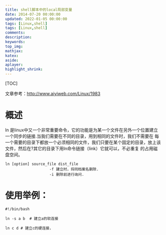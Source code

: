 ```yaml
---
title: shell脚本中的local局部变量
date: 2014-07-20 00:00:00
updated: 2022-01-05 00:00:00
tags: [Linux,shell]
tags: [Linux,shell]
comments: 
description:
keywords:
top_img:
mathjax:
katex:
aside:
aplayer:
highlight_shrink:
---
```


[TOC]

文章参考：http://www.aiyiweb.com/Linux/1983

# 概述

ln 是linux中又一个非常重要命令，它的功能是为某一个文件在另外一个位置建立一个同步的链接.当我们需要在不同的目录，用到相同的文件时，我们不需要在 每一个需要的目录下都放一个必须相同的文件，我们只要在某个固定的目录，放上该文件，然后在?其它的目录下用ln命令链接（link）它就可以，不必重复 的占用磁盘空间。

```shell
ln [option] source_file dist_file  
                    -f 建立时，将同档案名删除. 
                    -i 删除前进行询问. 
```





# 使用举例：

```shell
#!/bin/bash

ln -s a b  # 建立a的软连接 

ln c d # 建立c的硬连接，
```


